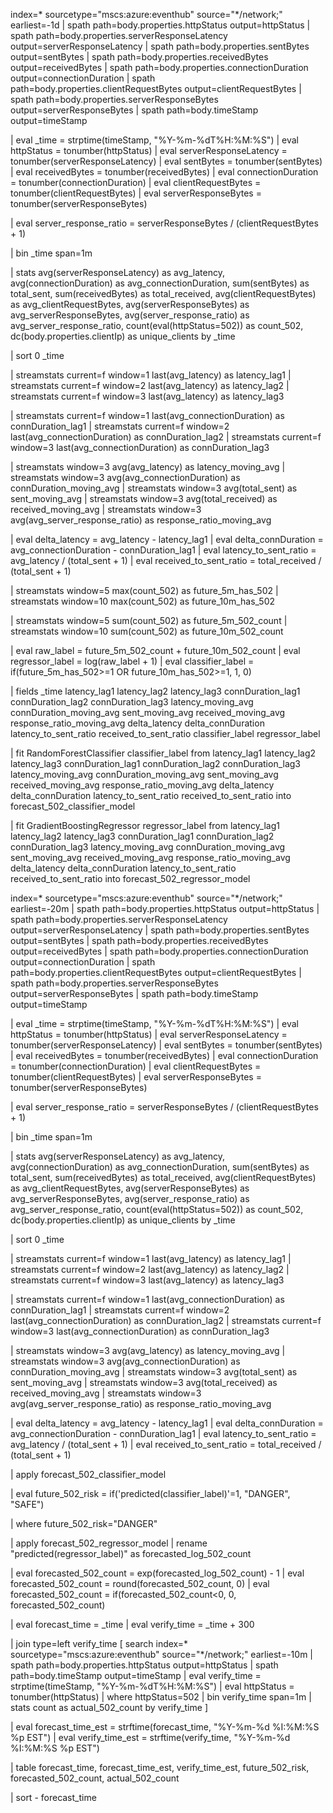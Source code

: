 index=* sourcetype="mscs:azure:eventhub" source="*/network;" earliest=-1d
| spath path=body.properties.httpStatus output=httpStatus
| spath path=body.properties.serverResponseLatency output=serverResponseLatency
| spath path=body.properties.sentBytes output=sentBytes
| spath path=body.properties.receivedBytes output=receivedBytes
| spath path=body.properties.connectionDuration output=connectionDuration
| spath path=body.properties.clientRequestBytes output=clientRequestBytes
| spath path=body.properties.serverResponseBytes output=serverResponseBytes
| spath path=body.timeStamp output=timeStamp

| eval _time = strptime(timeStamp, "%Y-%m-%dT%H:%M:%S")
| eval httpStatus = tonumber(httpStatus)
| eval serverResponseLatency = tonumber(serverResponseLatency)
| eval sentBytes = tonumber(sentBytes)
| eval receivedBytes = tonumber(receivedBytes)
| eval connectionDuration = tonumber(connectionDuration)
| eval clientRequestBytes = tonumber(clientRequestBytes)
| eval serverResponseBytes = tonumber(serverResponseBytes)

| eval server_response_ratio = serverResponseBytes / (clientRequestBytes + 1)

| bin _time span=1m

| stats 
    avg(serverResponseLatency) as avg_latency,
    avg(connectionDuration) as avg_connectionDuration,
    sum(sentBytes) as total_sent,
    sum(receivedBytes) as total_received,
    avg(clientRequestBytes) as avg_clientRequestBytes,
    avg(serverResponseBytes) as avg_serverResponseBytes,
    avg(server_response_ratio) as avg_server_response_ratio,
    count(eval(httpStatus=502)) as count_502,
    dc(body.properties.clientIp) as unique_clients
  by _time

| sort 0 _time

| streamstats current=f window=1 last(avg_latency) as latency_lag1
| streamstats current=f window=2 last(avg_latency) as latency_lag2
| streamstats current=f window=3 last(avg_latency) as latency_lag3

| streamstats current=f window=1 last(avg_connectionDuration) as connDuration_lag1
| streamstats current=f window=2 last(avg_connectionDuration) as connDuration_lag2
| streamstats current=f window=3 last(avg_connectionDuration) as connDuration_lag3

| streamstats window=3 avg(avg_latency) as latency_moving_avg
| streamstats window=3 avg(avg_connectionDuration) as connDuration_moving_avg
| streamstats window=3 avg(total_sent) as sent_moving_avg
| streamstats window=3 avg(total_received) as received_moving_avg
| streamstats window=3 avg(avg_server_response_ratio) as response_ratio_moving_avg

| eval delta_latency = avg_latency - latency_lag1
| eval delta_connDuration = avg_connectionDuration - connDuration_lag1
| eval latency_to_sent_ratio = avg_latency / (total_sent + 1)
| eval received_to_sent_ratio = total_received / (total_sent + 1)

| streamstats window=5 max(count_502) as future_5m_has_502
| streamstats window=10 max(count_502) as future_10m_has_502

| streamstats window=5 sum(count_502) as future_5m_502_count
| streamstats window=10 sum(count_502) as future_10m_502_count

| eval raw_label = future_5m_502_count + future_10m_502_count
| eval regressor_label = log(raw_label + 1)
| eval classifier_label = if(future_5m_has_502>=1 OR future_10m_has_502>=1, 1, 0)

| fields _time 
    latency_lag1 latency_lag2 latency_lag3 
    connDuration_lag1 connDuration_lag2 connDuration_lag3 
    latency_moving_avg connDuration_moving_avg sent_moving_avg received_moving_avg response_ratio_moving_avg
    delta_latency delta_connDuration 
    latency_to_sent_ratio received_to_sent_ratio 
    classifier_label regressor_label

| fit RandomForestClassifier classifier_label from 
    latency_lag1 latency_lag2 latency_lag3 
    connDuration_lag1 connDuration_lag2 connDuration_lag3 
    latency_moving_avg connDuration_moving_avg sent_moving_avg received_moving_avg response_ratio_moving_avg
    delta_latency delta_connDuration 
    latency_to_sent_ratio received_to_sent_ratio 
    into forecast_502_classifier_model

| fit GradientBoostingRegressor regressor_label from 
    latency_lag1 latency_lag2 latency_lag3 
    connDuration_lag1 connDuration_lag2 connDuration_lag3 
    latency_moving_avg connDuration_moving_avg sent_moving_avg received_moving_avg response_ratio_moving_avg
    delta_latency delta_connDuration 
    latency_to_sent_ratio received_to_sent_ratio 
    into forecast_502_regressor_model







index=* sourcetype="mscs:azure:eventhub" source="*/network;" earliest=-20m
| spath path=body.properties.httpStatus output=httpStatus
| spath path=body.properties.serverResponseLatency output=serverResponseLatency
| spath path=body.properties.sentBytes output=sentBytes
| spath path=body.properties.receivedBytes output=receivedBytes
| spath path=body.properties.connectionDuration output=connectionDuration
| spath path=body.properties.clientRequestBytes output=clientRequestBytes
| spath path=body.properties.serverResponseBytes output=serverResponseBytes
| spath path=body.timeStamp output=timeStamp

| eval _time = strptime(timeStamp, "%Y-%m-%dT%H:%M:%S")
| eval httpStatus = tonumber(httpStatus)
| eval serverResponseLatency = tonumber(serverResponseLatency)
| eval sentBytes = tonumber(sentBytes)
| eval receivedBytes = tonumber(receivedBytes)
| eval connectionDuration = tonumber(connectionDuration)
| eval clientRequestBytes = tonumber(clientRequestBytes)
| eval serverResponseBytes = tonumber(serverResponseBytes)

| eval server_response_ratio = serverResponseBytes / (clientRequestBytes + 1)

| bin _time span=1m

| stats 
    avg(serverResponseLatency) as avg_latency,
    avg(connectionDuration) as avg_connectionDuration,
    sum(sentBytes) as total_sent,
    sum(receivedBytes) as total_received,
    avg(clientRequestBytes) as avg_clientRequestBytes,
    avg(serverResponseBytes) as avg_serverResponseBytes,
    avg(server_response_ratio) as avg_server_response_ratio,
    count(eval(httpStatus=502)) as count_502,
    dc(body.properties.clientIp) as unique_clients
  by _time

| sort 0 _time

| streamstats current=f window=1 last(avg_latency) as latency_lag1
| streamstats current=f window=2 last(avg_latency) as latency_lag2
| streamstats current=f window=3 last(avg_latency) as latency_lag3

| streamstats current=f window=1 last(avg_connectionDuration) as connDuration_lag1
| streamstats current=f window=2 last(avg_connectionDuration) as connDuration_lag2
| streamstats current=f window=3 last(avg_connectionDuration) as connDuration_lag3

| streamstats window=3 avg(avg_latency) as latency_moving_avg
| streamstats window=3 avg(avg_connectionDuration) as connDuration_moving_avg
| streamstats window=3 avg(total_sent) as sent_moving_avg
| streamstats window=3 avg(total_received) as received_moving_avg
| streamstats window=3 avg(avg_server_response_ratio) as response_ratio_moving_avg

| eval delta_latency = avg_latency - latency_lag1
| eval delta_connDuration = avg_connectionDuration - connDuration_lag1
| eval latency_to_sent_ratio = avg_latency / (total_sent + 1)
| eval received_to_sent_ratio = total_received / (total_sent + 1)

| apply forecast_502_classifier_model

| eval future_502_risk = if('predicted(classifier_label)'=1, "DANGER", "SAFE")

| where future_502_risk="DANGER"

| apply forecast_502_regressor_model
| rename "predicted(regressor_label)" as forecasted_log_502_count

| eval forecasted_502_count = exp(forecasted_log_502_count) - 1
| eval forecasted_502_count = round(forecasted_502_count, 0)
| eval forecasted_502_count = if(forecasted_502_count<0, 0, forecasted_502_count)

| eval forecast_time = _time
| eval verify_time = _time + 300

| join type=left verify_time
    [
      search index=* sourcetype="mscs:azure:eventhub" source="*/network;" earliest=-10m
      | spath path=body.properties.httpStatus output=httpStatus
      | spath path=body.timeStamp output=timeStamp
      | eval verify_time = strptime(timeStamp, "%Y-%m-%dT%H:%M:%S")
      | eval httpStatus = tonumber(httpStatus)
      | where httpStatus=502
      | bin verify_time span=1m
      | stats count as actual_502_count by verify_time
    ]

| eval forecast_time_est = strftime(forecast_time, "%Y-%m-%d %I:%M:%S %p EST")
| eval verify_time_est = strftime(verify_time, "%Y-%m-%d %I:%M:%S %p EST")

| table forecast_time, forecast_time_est, verify_time_est, future_502_risk, forecasted_502_count, actual_502_count

| sort - forecast_time
